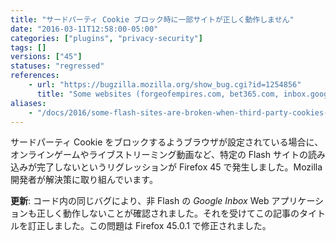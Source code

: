```yaml
---
title: "サードパーティ Cookie ブロック時に一部サイトが正しく動作しません"
date: "2016-03-11T12:58:00-05:00"
categories: ["plugins", "privacy-security"]
tags: []
versions: ["45"]
statuses: "regressed"
references:
    - url: "https://bugzilla.mozilla.org/show_bug.cgi?id=1254856"
      title: "Some websites (forgeofempires.com, bet365.com, inbox.google.com) can't finish loading with \"Accept third-party cookies: Never\" checked"
aliases:
    - "/docs/2016/some-flash-sites-are-broken-when-third-party-cookies-are-blocked/"
---
```

サードパーティ Cookie をブロックするようブラウザが設定されている場合に、オンラインゲームやライブストリーミング動画など、特定の Flash サイトの読み込みが完了しないというリグレッションが Firefox 45 で発生しました。Mozilla 開発者が解決策に取り組んでいます。

**更新**: コード内の同じバグにより、非 Flash の *Google Inbox* Web アプリケーションも正しく動作しないことが確認されました。それを受けてこの記事のタイトルを訂正しました。この問題は Firefox 45.0.1 で修正されました。
